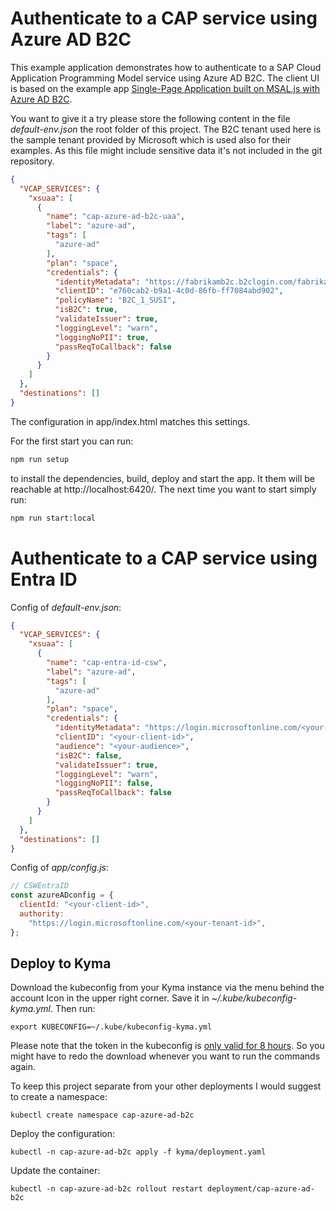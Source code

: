 # Authenticate to a CAP service using Azure AD B2C

This example application demonstrates how to authenticate to a SAP Cloud Application Programming Model service using Azure AD B2C. The client UI is based on the example app [Single-Page Application built on MSAL.js with Azure AD B2C](https://github.com/Azure-Samples/active-directory-b2c-javascript-msal-singlepageapp).

You want to give it a try please store the following content in the file *default-env.json* the root folder of this project. The B2C tenant used here is the sample tenant provided by Microsoft which is used also for their examples. As this file might include sensitive data it's not included in the git repository.

```json
{
  "VCAP_SERVICES": {
    "xsuaa": [
      {
        "name": "cap-azure-ad-b2c-uaa",
        "label": "azure-ad",
        "tags": [
          "azure-ad"
        ],
        "plan": "space",
        "credentials": {
          "identityMetadata": "https://fabrikamb2c.b2clogin.com/fabrikamb2c.onmicrosoft.com/B2C_1_SUSI/v2.0/.well-known/openid-configuration/",
          "clientID": "e760cab2-b9a1-4c0d-86fb-ff7084abd902",
          "policyName": "B2C_1_SUSI",
          "isB2C": true,
          "validateIssuer": true,
          "loggingLevel": "warn",
          "loggingNoPII": true,
          "passReqToCallback": false
        }
      }
    ]
  },
  "destinations": []
}
```

The configuration in app/index.html matches this settings.

For the first start you can run:

```bash
npm run setup
```

to install the dependencies, build, deploy and start the app. It them will be reachable at http://localhost:6420/. The next time you want to start simply run:

```bash
npm run start:local
```

# Authenticate to a CAP service using Entra ID

Config of *default-env.json*:

```json
{
  "VCAP_SERVICES": {
    "xsuaa": [
      {
        "name": "cap-entra-id-csw",
        "label": "azure-ad",
        "tags": [
          "azure-ad"
        ],
        "plan": "space",
        "credentials": {
          "identityMetadata": "https://login.microsoftonline.com/<your-tenant-id>/v2.0/.well-known/openid-configuration/",
          "clientID": "<your-client-id>",
          "audience": "<your-audience>",
          "isB2C": false,
          "validateIssuer": true,
          "loggingLevel": "warn",
          "loggingNoPII": false,
          "passReqToCallback": false
        }
      }
    ]
  },
  "destinations": []
}
```

Config of *app/config.js*:

```JavaScript
// CSWEntraID
const azureADconfig = {
  clientId: "<your-client-id>",
  authority:
    "https://login.microsoftonline.com/<your-tenant-id>",
};
```

## Deploy to Kyma

Download the kubeconfig from your Kyma instance via the menu behind the account Icon in the upper right corner. Save it in *~/.kube/kubeconfig-kyma.yml*. Then run:

`export KUBECONFIG=~/.kube/kubeconfig-kyma.yml`

Please note that the token in the kubeconfig is [only valid for 8 hours](https://kyma-project.io/docs/components/security#details-iam-kubeconfig-service). So you might have to redo the download whenever you want to run the commands again.

To keep this project separate from your other deployments I would suggest to create a namespace:

`kubectl create namespace cap-azure-ad-b2c`

Deploy the configuration:

`kubectl -n cap-azure-ad-b2c apply -f kyma/deployment.yaml`

Update the container:

`kubectl -n cap-azure-ad-b2c rollout restart deployment/cap-azure-ad-b2c`
